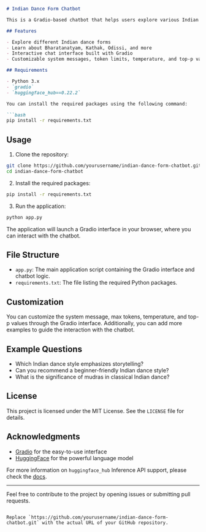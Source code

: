 ```markdown
# Indian Dance Form Chatbot

This is a Gradio-based chatbot that helps users explore various Indian dance forms such as Bharatanatyam, Kathak, and Odissi. The chatbot uses the HuggingFace Zephyr-7b-beta model to provide information and answer questions about these dance styles.

## Features

- Explore different Indian dance forms
- Learn about Bharatanatyam, Kathak, Odissi, and more
- Interactive chat interface built with Gradio
- Customizable system messages, token limits, temperature, and top-p values

## Requirements

- Python 3.x
- `gradio`
- `huggingface_hub==0.22.2`

You can install the required packages using the following command:

```bash
pip install -r requirements.txt
```

## Usage

1. Clone the repository:

```bash
git clone https://github.com/yourusername/indian-dance-form-chatbot.git
cd indian-dance-form-chatbot
```

2. Install the required packages:

```bash
pip install -r requirements.txt
```

3. Run the application:

```bash
python app.py
```

The application will launch a Gradio interface in your browser, where you can interact with the chatbot.

## File Structure

- `app.py`: The main application script containing the Gradio interface and chatbot logic.
- `requirements.txt`: The file listing the required Python packages.

## Customization

You can customize the system message, max tokens, temperature, and top-p values through the Gradio interface. Additionally, you can add more examples to guide the interaction with the chatbot.

## Example Questions

- Which Indian dance style emphasizes storytelling?
- Can you recommend a beginner-friendly Indian dance style?
- What is the significance of mudras in classical Indian dance?

## License

This project is licensed under the MIT License. See the `LICENSE` file for details.

## Acknowledgments

- [Gradio](https://www.gradio.app/) for the easy-to-use interface
- [HuggingFace](https://huggingface.co/) for the powerful language model

For more information on `huggingface_hub` Inference API support, please check the [docs](https://huggingface.co/docs/huggingface_hub/v0.22.2/en/guides/inference).

---

Feel free to contribute to the project by opening issues or submitting pull requests.
```

Replace `https://github.com/yourusername/indian-dance-form-chatbot.git` with the actual URL of your GitHub repository.
